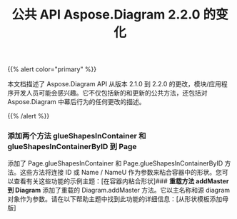 ﻿---
title: 公共 API Aspose.Diagram 2.2.0 的变化
type: docs
weight: 20
url: /zh/java/public-api-changes-in-aspose-diagram-2-2-0/
---
{{% alert color="primary" %}} 

本文档描述了 Aspose.Diagram API 从版本 2.1.0 到 2.2.0 的更改，模块/应用程序开发人员可能会感兴趣。它不仅包括新的和更新的公共方法，还包括对 Aspose.Diagram 中幕后行为的任何更改的描述。

{{% /alert %}} 
### **添加两个方法 glueShapesInContainer 和 glueShapesInContainerByID 到 Page**
添加了 Page.glueShapesInContainer 和 Page.glueShapesInContainerByID 方法。这些方法将连接 ID 或 Name / NameU 作为参数来粘合容器中的形状。您可以查看有关这些功能的示例主题：[在容器内粘合形状]### **重载方法 addMaster 到 Diagram**
添加了重载的 Diagram.addMaster 方法。它以主名称和源 diagram 对象作为参数。请在以下帮助主题中找到此功能的详细信息：[从形状模板添加母版]